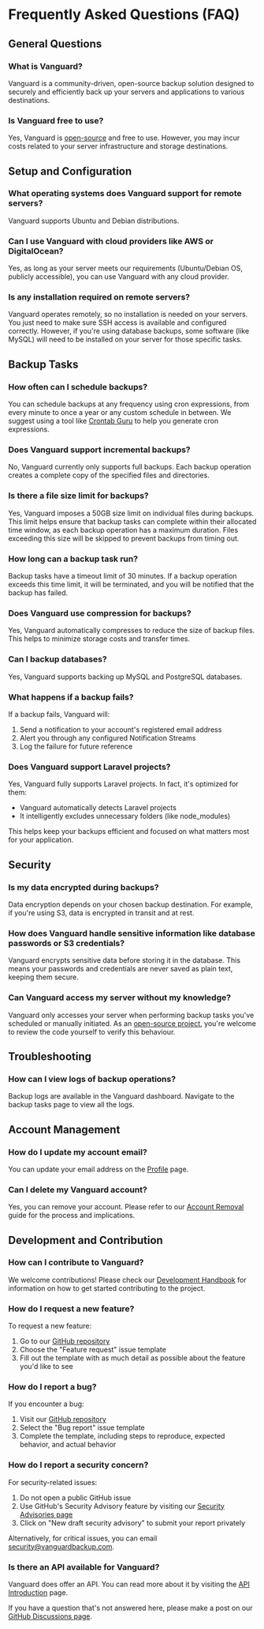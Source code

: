 # Frequently Asked Questions (FAQ)

## General Questions

### What is Vanguard?
Vanguard is a community-driven, open-source backup solution designed to securely and efficiently back up your servers and applications to various destinations.

### Is Vanguard free to use?
Yes, Vanguard is [open-source](https://github.com/vanguardbackup/vanguard) and free to use. However, you may incur costs related to your server infrastructure and storage destinations.

## Setup and Configuration

### What operating systems does Vanguard support for remote servers?
Vanguard supports Ubuntu and Debian distributions.

### Can I use Vanguard with cloud providers like AWS or DigitalOcean?
Yes, as long as your server meets our requirements (Ubuntu/Debian OS, publicly accessible), you can use Vanguard with any cloud provider.

### Is any installation required on remote servers?
Vanguard operates remotely, so no installation is needed on your servers. You just need to make sure SSH access is available and configured correctly. However, if you're using database backups, some software (like MySQL) will need to be installed on your server for those specific tasks.

## Backup Tasks

### How often can I schedule backups?
You can schedule backups at any frequency using cron expressions, from every minute to once a year or any custom schedule in between. We suggest using a tool like [Crontab Guru](https://crontab.guru/) to help you generate cron expressions.

### Does Vanguard support incremental backups?
No, Vanguard currently only supports full backups. Each backup operation creates a complete copy of the specified files and directories.

### Is there a file size limit for backups?
Yes, Vanguard imposes a 50GB size limit on individual files during backups. This limit helps ensure that backup tasks can complete within their allocated time window, as each backup operation has a maximum duration. Files exceeding this size will be skipped to prevent backups from timing out.

### How long can a backup task run?
Backup tasks have a timeout limit of 30 minutes. If a backup operation exceeds this time limit, it will be terminated, and you will be notified that the backup has failed.

### Does Vanguard use compression for backups?
Yes, Vanguard automatically compresses to reduce the size of backup files. This helps to minimize storage costs and transfer times.

### Can I backup databases?
Yes, Vanguard supports backing up MySQL and PostgreSQL databases.

### What happens if a backup fails?
If a backup fails, Vanguard will:
1. Send a notification to your account's registered email address
2. Alert you through any configured Notification Streams
3. Log the failure for future reference

### Does Vanguard support Laravel projects?
Yes, Vanguard fully supports Laravel projects. In fact, it's optimized for them:
- Vanguard automatically detects Laravel projects
- It intelligently excludes unnecessary folders (like node_modules)

This helps keep your backups efficient and focused on what matters most for your application.

## Security

### Is my data encrypted during backups?
Data encryption depends on your chosen backup destination. For example, if you're using S3, data is encrypted in transit and at rest.

### How does Vanguard handle sensitive information like database passwords or S3 credentials?
Vanguard encrypts sensitive data before storing it in the database. This means your passwords and credentials are never saved as plain text, keeping them secure.

### Can Vanguard access my server without my knowledge?
Vanguard only accesses your server when performing backup tasks you've scheduled or manually initiated. As an [open-source project](https://github.com/vanguardbackup/vanguard), you're welcome to review the code yourself to verify this behaviour.

## Troubleshooting

### How can I view logs of backup operations?
Backup logs are available in the Vanguard dashboard. Navigate to the backup tasks page to view all the logs.

## Account Management

### How do I update my account email?
You can update your email address on the [Profile](/your-profile) page.

### Can I delete my Vanguard account?
Yes, you can remove your account. Please refer to our [Account Removal](/account-removal) guide for the process and implications.

## Development and Contribution

### How can I contribute to Vanguard?
We welcome contributions! Please check our [Development Handbook](/development-handbook) for information on how to get started contributing to the project.

### How do I request a new feature?
To request a new feature:
1. Go to our [GitHub repository](https://github.com/vanguardbackup/vanguard/issues/new/choose)
2. Choose the "Feature request" issue template
3. Fill out the template with as much detail as possible about the feature you'd like to see

### How do I report a bug?
If you encounter a bug:
1. Visit our [GitHub repository](https://github.com/vanguardbackup/vanguard/issues/new/choose)
2. Select the "Bug report" issue template
3. Complete the template, including steps to reproduce, expected behavior, and actual behavior

### How do I report a security concern?
For security-related issues:
1. Do not open a public GitHub issue
2. Use GitHub's Security Advisory feature by visiting our [Security Advisories page](https://github.com/vanguardbackup/vanguard/security/advisories/new)
3. Click on "New draft security advisory" to submit your report privately

Alternatively, for critical issues, you can email security@vanguardbackup.com.

### Is there an API available for Vanguard?
Vanguard does offer an API. You can read more about it by visiting the [API Introduction](api/introduction) page.

If you have a question that's not answered here, please make a post on our [GitHub Discussions page](https://github.com/vanguardbackup/vanguard/discussions).